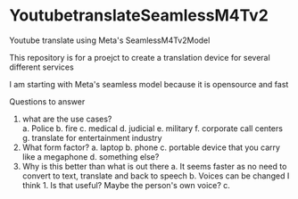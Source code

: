 # YoutubetranslateSeamlessM4Tv2
Youtube translate using Meta's SeamlessM4Tv2Model

This repository is for a proejct to create a translation device for several different services

I am starting with Meta's seamless model because it is opensource and fast

Questions to answer

1.  what are the use cases?  
    a. Police
    b. fire
    c. medical
    d. judicial
    e. military
    f. corporate call centers
    g. translate for entertainment industry
3.  What form factor?
    a. laptop
    b. phone
    c. portable device that you carry like a megaphone
    d. something else?
4.  Why is this better than what is out there
    a.  It seems faster as no need to convert to text, translate and back to speech
    b.  Voices can be changed I think
        1.  Is that useful?  Maybe the person's own voice?
    c.  
